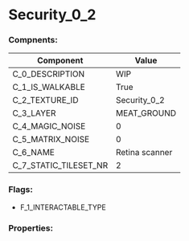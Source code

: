

# Security_0_2





### Compnents: 
| Component | Value | 
|  --  |  --  | 
| C_0_DESCRIPTION | WIP    | 
| C_1_IS_WALKABLE | True | 
| C_2_TEXTURE_ID | Security_0_2 | 
| C_3_LAYER | MEAT_GROUND | 
| C_4_MAGIC_NOISE | 0 | 
| C_5_MATRIX_NOISE | 0 | 
| C_6_NAME | Retina scanner | 
| C_7_STATIC_TILESET_NR | 2 | 


### Flags: 
* F_1_INTERACTABLE_TYPE


### Properties: 

